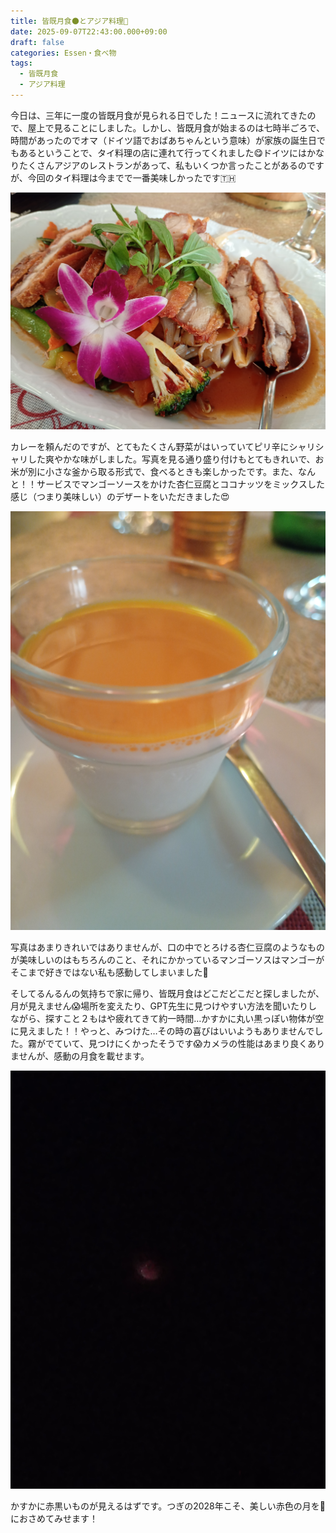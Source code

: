 ```yaml
---
title: 皆既月食🌑とアジア料理🥄
date: 2025-09-07T22:43:00.000+09:00
draft: false
categories: Essen・食べ物
tags:
  - 皆既月食
  - アジア料理
---
```

今日は、三年に一度の皆既月食が見られる日でした！ニュースに流れてきたので、屋上で見ることにしました。しかし、皆既月食が始まるのは七時半ごろで、時間があったのでオマ（ドイツ語でおばあちゃんという意味）が家族の誕生日でもあるということで、タイ料理の店に連れて行ってくれました😋ドイツにはかなりたくさんアジアのレストランがあって、私もいくつか言ったことがあるのですが、今回のタイ料理は今までで一番美味しかったです🇹🇭

![カレー](img_20250907_190015070_mfnr.jpg)

カレーを頼んだのですが、とてもたくさん野菜がはいっていてピリ辛にシャリシャリした爽やかな味がしました。写真を見る通り盛り付けもとてもきれいで、お米が別に小さな釜から取る形式で、食べるときも楽しかったです。また、なんと！！サービスでマンゴーソースをかけた杏仁豆腐とココナッツをミックスした感じ（つまり美味しい）のデザートをいただきました😍

![デザート](img_20250907_194803682_mfnr.jpg)

写真はあまりきれいではありませんが、口の中でとろける杏仁豆腐のようなものが美味しいのはもちろんのこと、それにかかっているマンゴーソスはマンゴーがそこまで好きではない私も感動してしまいました🥭

そしてるんるんの気持ちで家に帰り、皆既月食はどこだどこだと探しましたが、月が見えません😱場所を変えたり、GPT先生に見つけやすい方法を聞いたりしながら、探すこと２もはや疲れてきて約一時間…かすかに丸い黒っぽい物体が空に見えました！！やっと、みつけた…その時の喜びはいいようもありませんでした。霧がでていて、見つけにくかったそうです😱カメラの性能はあまり良くありませんが、感動の月食を載せます。

![皆既月食](img_20250907_204927402_sr.jpg)

かすかに赤黒いものが見えるはずです。つぎの2028年こそ、美しい赤色の月を📸におさめてみせます！
